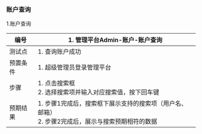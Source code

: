 ### 账户查询

1.账户查询

| 编号     | 1. 管理平台Admin-账户-账户查询                             |
| -------- | ------------------------------------------------------------ |
| 测试点   | 1. 查询账户成功                                            |
| 预置条件 | 1. 超级管理员登录管理平台                                          |
| 步骤     |1. 点击搜索框 <br/>2. 选择搜索项并输入对应搜索值，按下回车键|
| 预期结果 | 1. 步骤1完成后，搜索框下展示支持的搜索项（用户名、邮箱） <br/>2. 步骤2完成后，展示与搜索预期相符的数据|